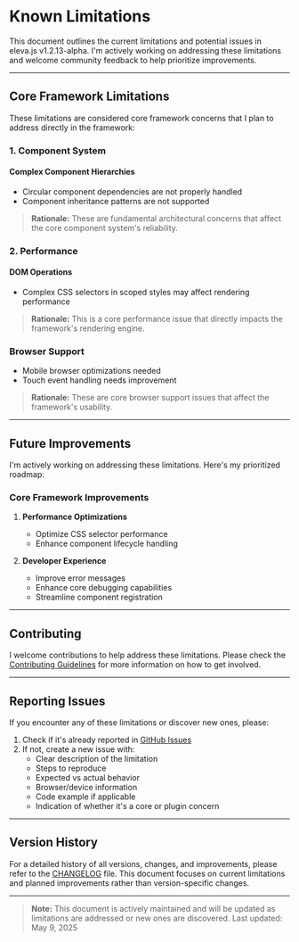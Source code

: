 # Known Limitations

This document outlines the current limitations and potential issues in eleva.js v1.2.13-alpha. I'm actively working on addressing these limitations and welcome community feedback to help prioritize improvements.

---

## Core Framework Limitations

These limitations are considered core framework concerns that I plan to address directly in the framework:

### 1. Component System

#### Complex Component Hierarchies
- Circular component dependencies are not properly handled
- Component inheritance patterns are not supported

> **Rationale:** These are fundamental architectural concerns that affect the core component system's reliability.

### 2. Performance

#### DOM Operations
- Complex CSS selectors in scoped styles may affect rendering performance

> **Rationale:** This is a core performance issue that directly impacts the framework's rendering engine.

### Browser Support
- Mobile browser optimizations needed
- Touch event handling needs improvement

> **Rationale:** These are core browser support issues that affect the framework's usability.

---

## Future Improvements

I'm actively working on addressing these limitations. Here's my prioritized roadmap:

### Core Framework Improvements
1. **Performance Optimizations**
   - Optimize CSS selector performance
   - Enhance component lifecycle handling

2. **Developer Experience**
   - Improve error messages
   - Enhance core debugging capabilities
   - Streamline component registration

---

## Contributing

I welcome contributions to help address these limitations. Please check the [Contributing Guidelines](../CONTRIBUTING.md) for more information on how to get involved.

---

## Reporting Issues

If you encounter any of these limitations or discover new ones, please:
1. Check if it's already reported in [GitHub Issues](https://github.com/TarekRaafat/eleva/issues)
2. If not, create a new issue with:
   - Clear description of the limitation
   - Steps to reproduce
   - Expected vs actual behavior
   - Browser/device information
   - Code example if applicable
   - Indication of whether it's a core or plugin concern

---

## Version History

For a detailed history of all versions, changes, and improvements, please refer to the [CHANGELOG](../CHANGELOG.md) file. This document focuses on current limitations and planned improvements rather than version-specific changes.

---

> **Note:** This document is actively maintained and will be updated as limitations are addressed or new ones are discovered. Last updated: May 9, 2025 